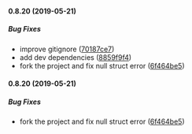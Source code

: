 #### 0.8.20 (2019-05-21)

##### Bug Fixes

*  improve gitignore ([70187ce7](https://github.com/mscdex/node-imap/commit/70187ce7676055a042cee120313b488fc9101762))
*  add dev dependencies ([8859f9f4](https://github.com/mscdex/node-imap/commit/8859f9f4ac82610ae71ad4a434561a1fd2d59939))
*  fork the project and fix null struct error ([6f464be5](https://github.com/mscdex/node-imap/commit/6f464be5c18097112d251553fb7a853de91ff215))

#### 0.8.20 (2019-05-21)

##### Bug Fixes

*  fork the project and fix null struct error ([6f464be5](https://github.com/mscdex/node-imap/commit/6f464be5c18097112d251553fb7a853de91ff215))

